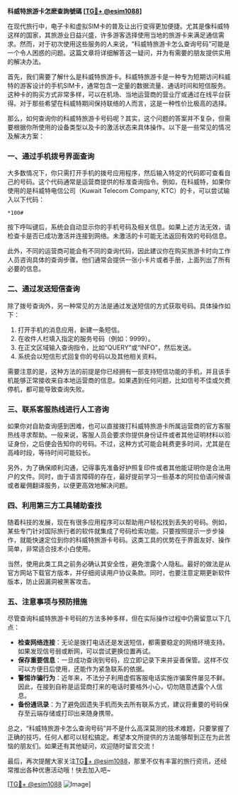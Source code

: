 **科威特旅游卡怎麽查詢號碼 [[TG💪+ @esim1088](https://t.me/s/esim1088)]**

在现代旅行中，电子卡和虚拟SIM卡的普及让出行变得更加便捷。尤其是像科威特这样的国家，其旅游业日益兴盛，许多游客选择使用当地的旅游卡来满足通信需求。然而，对于初次使用这些服务的人来说，“科威特旅游卡怎么查询号码”可能是一个令人困惑的问题。这篇文章将详细解答这一疑问，并为有需要的朋友提供实用的解决办法。

首先，我们需要了解什么是科威特旅游卡。科威特旅游卡是一种专为短期访问科威特的游客设计的手机SIM卡，通常包含一定量的数据流量、通话时间和短信服务。这种卡的购买方式非常多样，可以在机场、当地运营商的营业厅或通过在线平台获得。对于那些希望在科威特期间保持联络的人而言，这是一种性价比极高的选择。

那么，如何查询你的科威特旅游卡号码呢？其实，这个问题的答案并不复杂，但需要根据你所使用的设备类型以及卡的激活状态来具体操作。以下是一些常见的情况及解决方案：

### 一、通过手机拨号界面查询

大多数情况下，你只需打开手机的拨号应用程序，然后输入特定的代码即可查看自己的号码。这个代码通常是运营商提供的标准查询指令。例如，在科威特，如果你使用的是科威特电信公司（Kuwait Telecom Company, KTC）的卡，可以尝试输入以下代码：

```
*100#
```

按下呼叫键后，系统会自动显示你的手机号码及相关信息。如果上述方法无效，请检查卡是否已成功激活并连接到网络。未激活的卡可能无法返回有效的号码信息。

此外，不同的运营商可能会有不同的查询代码，因此建议你在购买旅游卡时向工作人员咨询具体的查询步骤。他们通常会提供一张小卡片或者手册，上面列出了所有必要的信息。

### 二、通过发送短信查询

除了拨号查询外，另一种常见的方法是通过发送短信的方式获取号码。具体操作如下：

1. 打开手机的消息应用，新建一条短信。
2. 在收件人栏填入指定的服务号码（例如：9999）。
3. 在正文区域输入查询指令，比如“QUERY”或“INFO”，然后发送。
4. 系统会以短信形式回复你的号码以及其他相关资料。

需要注意的是，这种方法的前提是你已经拥有一部支持短信功能的手机，并且该手机能够正常接收来自本地运营商的信息。如果遇到任何问题，比如信号不佳或欠费停机，都可能导致查询失败。

### 三、联系客服热线进行人工咨询

如果你对自助查询感到困难，也可以直接拨打科威特旅游卡所属运营商的官方客服热线寻求帮助。一般来说，客服人员会要求你提供身份证件或者其他证明材料以验证身份，之后便会告知你的号码。不过，这种方式可能会耗费更多时间，尤其是在高峰时段，等待时间可能较长。

另外，为了确保顺利沟通，记得事先准备好护照复印件或者其他能证明你是合法用户的文件。同时，由于语言障碍的存在，最好提前学习一些基本的阿拉伯语问候语或者雇佣翻译服务，以便更高效地解决问题。

### 四、利用第三方工具辅助查找

随着科技的发展，现在有很多应用程序可以帮助用户轻松找到丢失的号码。例如，某些专门针对国际旅行者的软件就集成了号码检索功能。只要按照提示一步步操作，就能快速定位到你的科威特旅游卡号码。这类工具的优势在于界面友好、操作简单，非常适合技术小白使用。

当然，使用此类工具之前务必确认其安全性，避免泄露个人隐私。最好的做法是从官方网站下载官方版本，并仔细阅读用户协议条款。同时，也要注意定期更新软件版本，防止因漏洞被黑客攻击。

### 五、注意事项与预防措施

尽管查询科威特旅游卡号码的方法多种多样，但在实际操作过程中仍需留意以下几点：

- **检查网络连接**：无论是拨打电话还是发送短信，都需要稳定的网络环境支持。如果发现信号弱或断网，可以尝试更换位置再试。
- **保存重要信息**：一旦成功查询到号码，应立即记录下来并妥善保管。这样不仅可以方便日后使用，还能作为紧急联系的依据。
- **警惕诈骗行为**：近年来，不法分子利用虚假客服电话实施诈骗案件屡见不鲜。因此，在接到自称是运营商打来的电话时要格外小心，切勿随意透露个人信息。
- **备份通讯录**：为了避免因遗失手机而失去所有联系方式，建议将重要的号码保存至云端存储或打印出来随身携带。

总之，“科威特旅游卡怎么查询号码”并不是什么高深莫测的技术难题，只要掌握了正确的技巧，任何人都可以轻松搞定。希望本文所提供的方法能够帮到正在为此苦恼的朋友们。如果还有其他疑问，欢迎随时留言交流！

最后，再次提醒大家关注[TG💪+ @esim1088](https://t.me/s/esim1088)，那里不仅有丰富的旅行资讯，还经常推出各种优惠活动哦！快去加入吧~

[[TG💪+ @esim1088](https://t.me/s/esim1088) ![Image](https://i.postimg.cc/4NQfJmqS/Snipaste-2025-05-13-00-14-12.png)]